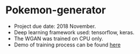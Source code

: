 # Pokemon-generator

* Project due date: 2018 November.
* Deep learning framework used: tensorflow, keras.
* The WGAN was trained on CPU only.
* Demo of training process can be found [here](https://youtu.be/X21aHIU9ALA)
